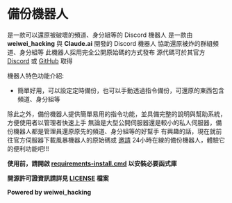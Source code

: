 # 備份機器人
是一款可以還原被破壞的頻道、身分組等的 Discord 機器人
是一款由 **weiwei_hacking** 與 **Claude.ai** 開發的 Discord 機器人
協助還原被炸的群組頻道、身分組等
此機器人採用完全公開原始碼的方式發布
源代碼可於其官方 [Discord](https://discord.gg/daFQhVFGKj) 或 [GitHub](https://github.com/weiwei-hacking/BackUp-Discord-Bot/) 取得

機器人特色功能介紹:

- 簡單好用，可以設定定時備份，也可以手動透過指令備份，可還原的東西包含頻道、身分組等

除此之外，備份機器人提供簡單易用的指令功能，並具備完整的說明與幫助系統，方便使用者以管理者快速上手
無論是大型公開伺服器還是較小的私人伺服器，備份機器人都是管理員還原原先的頻道、身分組等的好幫手
有興趣的話，現在就前往官方伺服器下載風暴機器人的原始碼或 [邀請](https://discord.com/oauth2/authorize?client_id=1246709247945867284) 24小時在線的備份機器人，體驗它的便利功能吧!!!

**使用前，請開啟 [requirements-install.cmd](requirements-install.cmd) 以安裝必要函式庫**

**開源許可證資訊請詳見 [LICENSE](LICENSE) 檔案**

**Powered by weiwei_hacking**
